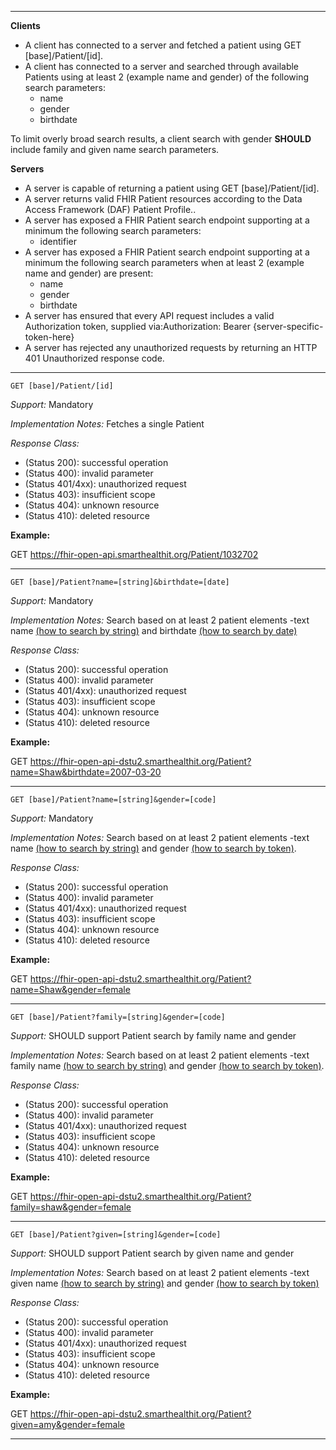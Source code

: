 

-------------------------

**Clients**

-  A client has connected to a server and fetched a patient using GET [base]/Patient/[id].
- A client has connected to a server and searched through available Patients using at least 2 (example name and gender) of the following search parameters:
   - name
   - gender
   - birthdate

To limit overly broad search results, a client search with gender **SHOULD** include family and given name search parameters.




**Servers**

- A server is capable of returning a patient using GET [base]/Patient/[id].
- A server returns valid FHIR Patient resources according to the Data Access Framework (DAF) Patient Profile..
- A server has exposed a FHIR Patient search endpoint supporting at a minimum the following search parameters:
   - identifier
- A server has exposed a FHIR Patient search endpoint supporting at a minimum the following search parameters when at least 2 (example name and gender) are present:
   - name
   - gender
   - birthdate
- A server has ensured that every API request includes a valid Authorization token, supplied via:Authorization: Bearer {server-specific-token-here}
- A server has rejected any unauthorized requests by returning an HTTP 401 Unauthorized response code.

-----------
`GET [base]/Patient/[id]`

*Support:* Mandatory

*Implementation Notes:*  Fetches a single Patient

*Response Class:*

-   (Status 200): successful operation
-   (Status 400): invalid parameter
-   (Status 401/4xx): unauthorized request
-   (Status 403): insufficient scope
-   (Status 404): unknown resource
-   (Status 410): deleted resource

**Example:**

GET https://fhir-open-api.smarthealthit.org/Patient/1032702

-----------

`GET [base]/Patient?name=[string]&birthdate=[date]`

*Support:* Mandatory

*Implementation Notes:*  Search based on at least 2 patient elements -text name [(how to search by string)] and birthdate [(how to search by date)]


*Response Class:*

-   (Status 200): successful operation
-   (Status 400): invalid parameter
-   (Status 401/4xx): unauthorized request
-   (Status 403): insufficient scope
-   (Status 404): unknown resource
-   (Status 410): deleted resource

**Example:**

GET https://fhir-open-api-dstu2.smarthealthit.org/Patient?name=Shaw&birthdate=2007-03-20

-----------
`GET [base]/Patient?name=[string]&gender=[code]`

*Support:* Mandatory

*Implementation Notes:*  Search based on at least 2 patient elements -text name [(how to search by string)] and gender [(how to search by token)].


*Response Class:*

-   (Status 200): successful operation
-   (Status 400): invalid parameter
-   (Status 401/4xx): unauthorized request
-   (Status 403): insufficient scope
-   (Status 404): unknown resource
-   (Status 410): deleted resource

**Example:**

GET  https://fhir-open-api-dstu2.smarthealthit.org/Patient?name=Shaw&gender=female

-----------

`GET [base]/Patient?family=[string]&gender=[code]`

*Support:* SHOULD support Patient search by family name and gender

*Implementation Notes:*  Search based on at least 2 patient elements -text family name [(how to search by string)] and gender [(how to search by token)].

*Response Class:*

-   (Status 200): successful operation
-   (Status 400): invalid parameter
-   (Status 401/4xx): unauthorized request
-   (Status 403): insufficient scope
-   (Status 404): unknown resource
-   (Status 410): deleted resource

**Example:**

GET  https://fhir-open-api-dstu2.smarthealthit.org/Patient?family=shaw&gender=female

-----------

`GET [base]/Patient?given=[string]&gender=[code]`

*Support:* SHOULD support Patient search by given name and gender

*Implementation Notes:*  Search based on at least 2 patient elements -text given name [(how to search by string)] and gender [(how to search by token)]

*Response Class:*

-   (Status 200): successful operation
-   (Status 400): invalid parameter
-   (Status 401/4xx): unauthorized request
-   (Status 403): insufficient scope
-   (Status 404): unknown resource
-   (Status 410): deleted resource

**Example:**

GET  https://fhir-open-api-dstu2.smarthealthit.org/Patient?given=amy&gender=female

-----------




  [(how to search by reference)]: http://hl7.org/fhir/DSTU2/search.html#reference
  [(how to search by token)]: http://hl7.org/fhir/DSTU2/search.html#token
  [Composite Search Parameters]: http://build.fhir.org/search.html#combining
  [(how to search by date)]: http://hl7.org/fhir/DSTU2/search.html#date
  [(how to search by string)]: http://hl7.org/fhir/DSTU2/search.html#string
